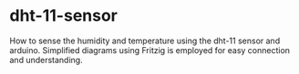 # dht-11-sensor
How to sense the humidity and temperature using the dht-11 sensor and arduino. Simplified diagrams using Fritzig is employed for easy connection and understanding.
